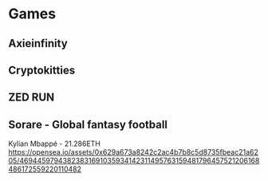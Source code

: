 # Games

## Axieinfinity

## Cryptokitties

## ZED RUN

## Sorare - Global fantasy football

Kylian Mbappé - 21.286ETH
https://opensea.io/assets/0x629a673a8242c2ac4b7b8c5d8735fbeac21a6205/46944597943823831691035934142311495763159481796457521206168486172559220110482